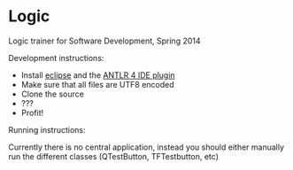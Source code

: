 Logic
=====

Logic trainer for Software Development, Spring 2014

Development instructions:
- Install [eclipse](http://eclipse.org/) and the [ANTLR 4 IDE plugin](https://github.com/jknack/antlr4ide)
- Make sure that all files are UTF8 encoded 
- Clone the source
- ???
- Profit!

Running instructions:

Currently there is no central application, instead you should either manually run the different classes (QTestButton, TFTestbutton, etc)